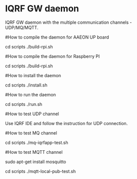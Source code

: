 # IQRF GW daemon

IQRF GW daemon with the multiple communication channels - UDP/MQ/MQTT.

#How to compile the daemon for AAEON UP board

cd scripts
./build-rpi.sh

#How to compile the daemon for Raspberry PI

cd scripts
./build-rpi.sh

#How to install the daemon

cd scripts
./install.sh

#How to run the daemon

cd scripts
./run.sh

#How to test UDP channel

Use IQRF IDE and follow the instruction for UDP connection.

#How to test MQ channel

cd scripts
./mq-iqrfapp-test.sh

#How to test MQTT channel

sudo apt-get install mosquitto

cd scripts
./mqtt-local-pub-test.sh
